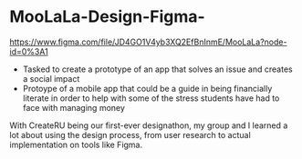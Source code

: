 # MooLaLa-Design-Figma-

https://www.figma.com/file/JD4GO1V4yb3XQ2EfBnInmE/MooLaLa?node-id=0%3A1

- Tasked to create a prototype of an app that solves an issue and creates a social impact
- Protoype of a mobile app that could be a guide in being financially literate in order to help with some of the stress students have had to face with managing money

With CreateRU being our first-ever designathon, my group and I learned a lot about using the design process, from user research to actual implementation on tools like Figma.
